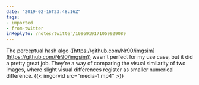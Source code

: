 ```yaml
---
date: "2019-02-16T23:48:16Z"
tags:
- imported
- from-twitter
inReplyTo: /notes/twitter/1096919171059929089
---
```

The perceptual hash algo \([https://github.com/Nr90/imgsim](https://github.com/Nr90/imgsim)) wasn't perfect for my use case, but it did a pretty great job. They're a way of comparing the visual similarity of two images, where slight visual differences register as smaller numerical difference. {{< imgorvid src="media-1.mp4" >}}
